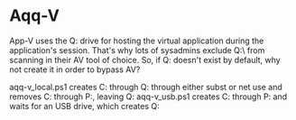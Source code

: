 # Aqq-V
App-V uses the Q: drive for hosting the virtual application during the application's session.
That's why lots of sysadmins exclude Q:\ from scanning in their AV tool of choice.
So, if Q: doesn't exist by default, why not create it in order to bypass AV? 

aqq-v_local.ps1 creates C: through Q: through either subst or net use and removes C: through P:, leaving Q:
aqq-v_usb.ps1 creates C: through P: and waits for an USB drive, which creates Q:
